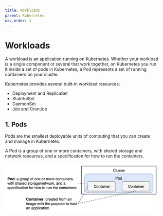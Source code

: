 ```yaml
---
title: Workloads
parent: Kubernetes
nav_order: 1
---
```


# Workloads

A workload is an application running on Kubernetes. Whether your workload is a single component or several that work together, on Kubernetes you run it inside a set of pods
In Kubernetes, a Pod represents a set of running containers on your cluster.

Kubernetes provides several built-in workload resources:

- Deployment and ReplicaSet
- StatefulSet
- DaemonSet
- Job and CronJob

## 1. Pods

Pods are the smallest deployable units of computing that you can create and manage in Kubernetes.

A Pod is a group of one or more containers, with shared storage and network resources, and a specification for how to run the containers.

![](../assets/images/kubernetes/pod.png)
